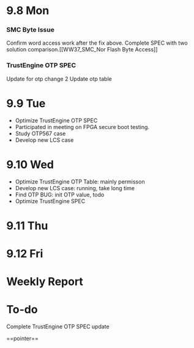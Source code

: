 # 9.8 Mon

### SMC Byte Issue

Confirm word access work after the fix above.
Complete SPEC with two solution comparison.[[WW37_SMC_Nor Flash Byte Access]]

### TrustEngine OTP SPEC

Update for otp change 2
Update otp table

# 9.9 Tue

- Optimize TrustEngine OTP SPEC
- Participated in meeting on FPGA secure boot testing.
- Study OTP567 case
- Develop new LCS case

# 9.10 Wed

- Optimize TrustEngine OTP Table: mainly permisson
- Develop new LCS case: running, take long time
- Find OTP BUG: init OTP value, todo
- Optimize TrustEngine SPEC

# 9.11 Thu

# 9.12 Fri

# Weekly Report

# To-do

Complete TrustEngine OTP SPEC update

==pointer==
